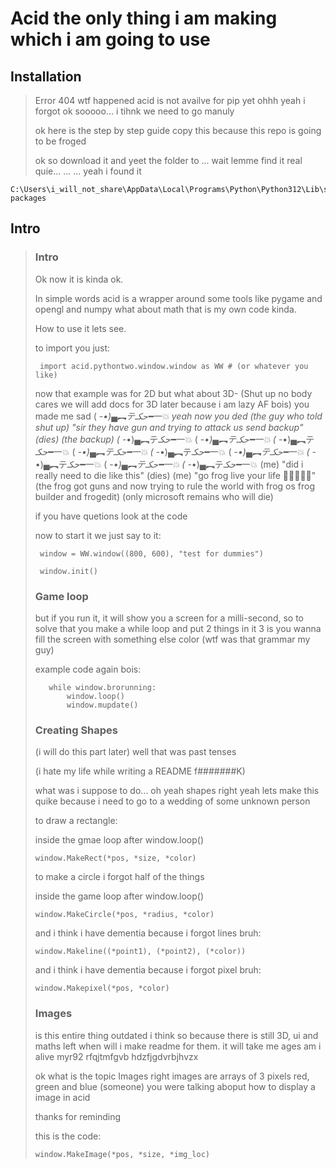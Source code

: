 # Acid the only thing i am making which i am going to use

## Installation
> Error 404
> wtf happened
> acid is not availve for pip yet
> ohhh yeah i forgot ok sooooo... i tihnk we need to go manuly
>
> ok here is the step by step guide copy this because this repo is going to be froged
>
> ok so download it and yeet the folder to ... wait lemme find it real quie... ... ... yeah i found it

    C:\Users\i_will_not_share\AppData\Local\Programs\Python\Python312\Lib\site-packages


## Intro

>   ### Intro
>
>   Ok now it is kinda ok.
>
>   In simple words acid is a wrapper around some tools like pygame and opengl and numpy what about math that is my own code kinda.
>
>   How to use it lets see.
>    
>   to import you just:
>
>      import acid.pythontwo.window.window as WW # (or whatever you like)
>
>   now that example was for 2D but what about 3D- (Shut up no body cares we will add docs for 3D later because i am lazy AF bois) you made me sad ( -_•)▄︻テحكـ━一💥 yeah now you ded
>   (the guy who told shut up) "sir they have gun and trying to attack us send backup" (dies)
>   (the backup) ( -_•)▄︻テحكـ━一💥 ( -_•)▄︻テحكـ━一💥 ( -_•)▄︻テحكـ━一💥 ( -_•)▄︻テحكـ━一💥 ( -_•)▄︻テحكـ━一💥 ( -_•)▄︻テحكـ━一💥 ( -_•)▄︻テحكـ━一💥 ( -_•)▄︻テحكـ━一💥 ( -_•)▄︻テحكـ━一💥
>   (me) "did i really need to die like this" (dies)
>   (me) "go frog live your life 🐸🐸🐸🐸🐸"
>   (the frog got guns and now trying to rule the world with frog os frog builder and frogedit) (only microsoft remains who will die)
> 
>   if you have quetions look at the code
>
>   now to start it we just say to it:
>
>      window = WW.window((800, 600), "test for dummies")
>
>      window.init()
>
>   ### Game loop
>
>   but if you run it, it will show you a screen for a milli-second,
>   so to solve that you make a while loop and put 2 things in it 3 is you wanna fill the screen with something else color (wtf was that grammar my guy)
>
>   example code again bois:
>
>        while window.brorunning:
>            window.loop()
>            window.mupdate()
>    
>   ### Creating Shapes
>
>   (i will do this part later) well that was past tenses
>
>   (i hate my life while writing a README f#######K)
>
>   what was i suppose to do... oh yeah shapes right yeah lets make this quike because i need to go to a wedding of some unknown person
>
>   to draw a rectangle:
> 
>   inside the gmae loop after window.loop()
> 
>     window.MakeRect(*pos, *size, *color)
> 
>   to make a circle i forgot half of the things
> 
>   inside the game loop after window.loop()
>
>     window.MakeCircle(*pos, *radius, *color)
>
>   and i think i have dementia because i forgot lines bruh:
>
>     window.Makeline((*point1), (*point2), (*color))
>
>   and i think i have dementia because i forgot pixel bruh:
>
>     window.Makepixel(*pos, *color)
>
>   ### Images
>
>   is this entire thing outdated i think so because there is still 3D, ui and maths left when will i make readme for them. it will take me ages am i alive  myr92 rfqjtmfgvb hdzfjgdvrbjhvzx
>
>   ok what is the topic Images right images are arrays of 3 pixels red, green and blue (someone) you were talking aboput how to display a image in acid
>
>   thanks for reminding
>
>   this is the code:
>
>     window.MakeImage(*pos, *size, *img_loc)
